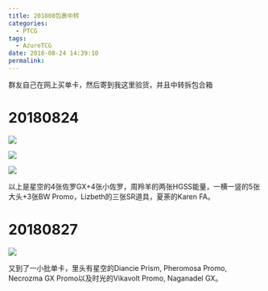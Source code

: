 ```yaml
---
title: 201808包裹中转
categories:
  - PTCG
tags:
  - AzureTCG
date: 2018-08-24 14:39:10
permalink: 
---
```

群友自己在网上买单卡，然后寄到我这里验货，并且中转拆包合箱

<!--more-->

# 20180824

![](https://raw.githubusercontent.com/oscarcx123/hexo_resource/master/img/ptcg_package_transit_201808_1.jpg)

![](https://raw.githubusercontent.com/oscarcx123/hexo_resource/master/img/ptcg_package_transit_201808_2.jpg)

![](https://raw.githubusercontent.com/oscarcx123/hexo_resource/master/img/ptcg_package_transit_201808_3.jpg)

以上是星空的4张佐罗GX+4张小佐罗，周羚羊的两张HGSS能量，一横一竖的5张大头+3张BW Promo，Lizbeth的三张SR道具，夏荼的Karen FA。

# 20180827

![](https://raw.githubusercontent.com/oscarcx123/hexo_resource/master/img/ptcg_package_transit_201808_4.jpg)

又到了一小批单卡，里头有星空的Diancie Prism, Pheromosa Promo, Necrozma GX Promo以及时光的Vikavolt Promo, Naganadel GX。